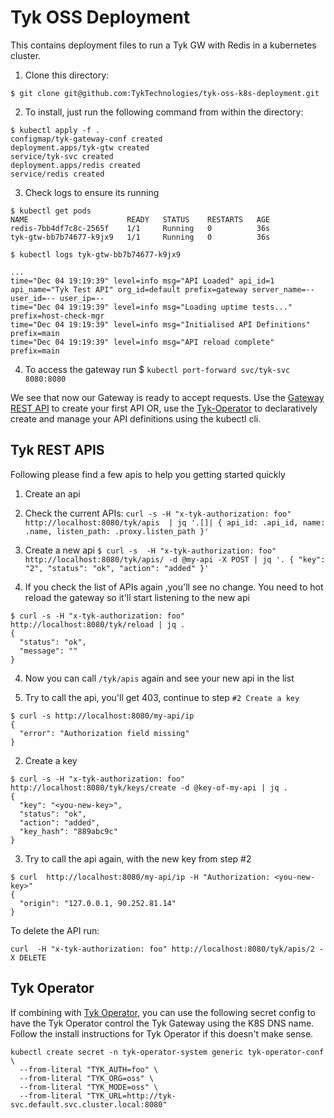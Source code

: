 # Tyk OSS Deployment

This contains deployment files to run a Tyk GW with Redis in a kubernetes cluster.

1. Clone this directory:
```
$ git clone git@github.com:TykTechnologies/tyk-oss-k8s-deployment.git
```

2. To install, just run the following command from within the directory:
```
$ kubectl apply -f .
configmap/tyk-gateway-conf created
deployment.apps/tyk-gtw created
service/tyk-svc created
deployment.apps/redis created
service/redis created
```

3. Check logs to ensure its running

```
$ kubectl get pods
NAME                      READY   STATUS    RESTARTS   AGE
redis-7bb4df7c8c-2565f    1/1     Running   0          36s
tyk-gtw-bb7b74677-k9jx9   1/1     Running   0          36s

$ kubectl logs tyk-gtw-bb7b74677-k9jx9

...
time="Dec 04 19:19:39" level=info msg="API Loaded" api_id=1 api_name="Tyk Test API" org_id=default prefix=gateway server_name=-- user_id=-- user_ip=--
time="Dec 04 19:19:39" level=info msg="Loading uptime tests..." prefix=host-check-mgr
time="Dec 04 19:19:39" level=info msg="Initialised API Definitions" prefix=main
time="Dec 04 19:19:39" level=info msg="API reload complete" prefix=main
```

4. To access the gateway run 
$ `kubectl port-forward svc/tyk-svc 8080:8080` 

We see that now our Gateway is ready to accept requests.  Use the [Gateway REST API](https://tyk.io/docs/tyk-gateway-api/) to create your first API
OR, use the [Tyk-Operator](https://github.com/TykTechnologies/tyk-operator) to declaratively create and manage your API definitions using the kubectl cli.

## Tyk REST APIS

Following please find a few apis to help you getting started quickly

1. Create an api
  1. Check the current APIs:
    `curl -s -H "x-tyk-authorization: foo" http://localhost:8080/tyk/apis  | jq '.[]| { api_id: .api_id, name: .name, listen_path: .proxy.listen_path }'`

  2. Create a new api
    ```
    $ curl -s  -H "x-tyk-authorization: foo" http://localhost:8080/tyk/apis/ -d @my-api -X POST | jq '.
    {
      "key": "2",
      "status": "ok",
      "action": "added"
    }'
    ```

  3. If you check the list of APIs again ,you'll see no change. You need to hot reload the gateway so it'll start listening to the new api
  ```
  $ curl -s -H "x-tyk-authorization: foo" http://localhost:8080/tyk/reload | jq .
  {
    "status": "ok",
    "message": ""
  } 
  ```
 
  4. Now you can call `/tyk/apis` again and see your new api in the list

  5. Try to call the api, you'll get 403, continue to step `#2 Create a key`
  ```
  $ curl -s http://localhost:8080/my-api/ip
  {
    "error": "Authorization field missing"
  }
  ```

2. Create a key 

  ```
  $ curl -s -H "x-tyk-authorization: foo" http://localhost:8080/tyk/keys/create -d @key-of-my-api | jq .
  {
    "key": "<you-new-key>",
    "status": "ok",
    "action": "added",
    "key_hash": "889abc9c"
  }
  ```

3. Try to call the api again, with the new key from step #2

  ```
  $ curl  http://localhost:8080/my-api/ip -H "Authorization: <you-new-key>"
  {
    "origin": "127.0.0.1, 90.252.81.14"
  }
  ```

To delete the API run:
```
curl  -H "x-tyk-authorization: foo" http://localhost:8080/tyk/apis/2 -X DELETE
```

## Tyk Operator

If combining with [Tyk Operator]((https://github.com/TykTechnologies/tyk-operator)), you can use the following secret config to have the Tyk Operator control the Tyk Gateway using the K8S DNS name.  Follow the install instructions for Tyk Operator if this doesn't make sense.

```
kubectl create secret -n tyk-operator-system generic tyk-operator-conf \
  --from-literal "TYK_AUTH=foo" \
  --from-literal "TYK_ORG=oss" \
  --from-literal "TYK_MODE=oss" \
  --from-literal "TYK_URL=http://tyk-svc.default.svc.cluster.local:8080"
```
